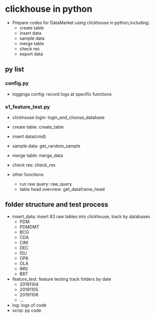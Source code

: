 # clickhouse in python
- Prepare codes for DataMarket using clickhouse in python,including:
    - create table
    - insert data
    - sample data
    - merge table
    - check res
    - export data


## py list

### config.py
- loggings config: record logs at specific functions


### s1\_feature\_test.py
- clickhouse login: login_and_choose_database
- create table: create_table
- insert data(cmd)
- sample data: get_random_sample
- merge table: merge_data
- check res: check_res

- other functions:
    - run raw query: raw_query
    - table head overview: get_dataframe_head
    
    
## folder structure and test process
- insert_data: insert 83 raw tables into clickhouse, track by databases
    - PDM
    - PDMDMT
    - BCG
    - CDA
    - CIM
    - DEC
    - ISU
    - OPA
    - OLA
    - IMG
    - BRT
- feature_test: feature testing track folders by date
    - 20191104
    - 20191105
    - 20191106
    - ...
- log: logs of code
- scrip: py code
    


